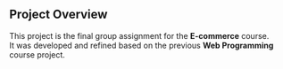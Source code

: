 ## Project Overview
This project is the final group assignment for the **E-commerce** course.  
It was developed and refined based on the previous **Web Programming** course project.

